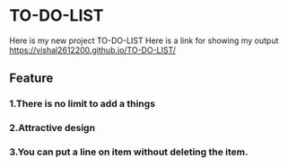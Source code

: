 # TO-DO-LIST
Here is my new project TO-DO-LIST
Here is a link for showing my output https://vishal2612200.github.io/TO-DO-LIST/
## Feature
### 1.There is no limit to add a things
### 2.Attractive design
### 3.You can put a line on item without deleting the item.
